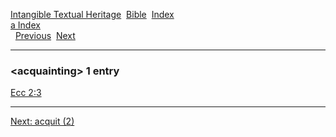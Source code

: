 [Intangible Textual Heritage](../../index)  [Bible](../index) 
[Index](index)   
[a Index](_a_)  
  [Previous](c00165)  [Next](c00167) 

------------------------------------------------------------------------

### &lt;acquainting&gt; 1 entry

[Ecc 2:3](../kjv/ecc002.htm#003)  

------------------------------------------------------------------------

[Next: acquit (2)](c00167)
